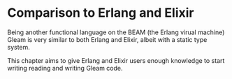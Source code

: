 # Comparison to Erlang and Elixir

Being another functional language on the BEAM (the Erlang virual machine)
Gleam is very similar to both Erlang and Elixir, albeit with a static type
system.

This chapter aims to give Erlang and Elixir users enough knowledge to start
writing reading and writing Gleam code.
